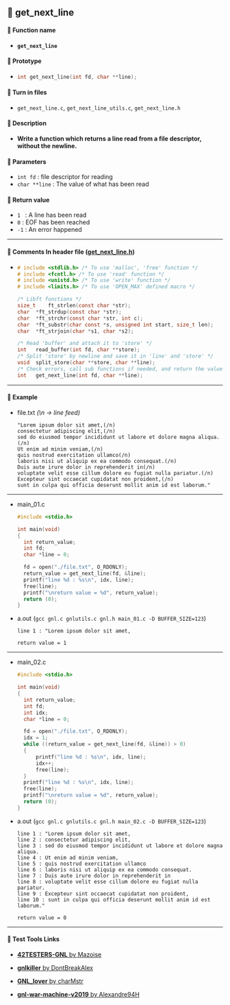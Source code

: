 ## :notebook_with_decorative_cover: get_next_line

#### :page_facing_up: Function name

- **`get_next_line`**

#### :page_facing_up: ​Prototype

- ```c
  int get_next_line(int fd, char **line);
  ```

#### :page_facing_up: Turn in files

- `get_next_line.c`, `get_next_line_utils.c`, `get_next_line.h`

#### :page_facing_up: ​Description

- **Write a function which returns a line read from a file descriptor, without the newline.**

#### :page_facing_up: Parameters

- `int fd` : file descriptor for reading
- `char **line` : The value of what has been read

#### :page_facing_up: Return value

- `1 ` : A line has been read
- `0` : EOF has been reached
- `-1` : An error happened

------

#### :page_facing_up: Comments In header file ([get_next_line.h](/get_next_line.h))

- ```c
  # include <stdlib.h> /* To use 'malloc', 'free' function */
  # include <fcntl.h> /* To use 'read' function */
  # include <unistd.h> /* To use 'write' function */
  # include <limits.h> /* To use 'OPEN_MAX' defined macro */
  
  /* Libft functions */
  size_t	ft_strlen(const char *str);
  char	*ft_strdup(const char *str);
  char	*ft_strchr(const char *str, int c);
  char	*ft_substr(char const *s, unsigned int start, size_t len);
  char	*ft_strjoin(char *s1, char *s2);
  
  /* Read 'buffer' and attach it to 'store' */
  int	read_buffer(int fd, char **store);
  /* Split 'store' by newline and save it in 'line' and 'store' */
  void	split_store(char **store, char **line);
  /* Check errors, call sub functions if needed, and return the value. */
  int	get_next_line(int fd, char **line);
  ```

------

#### :page_facing_up: Example

- file.txt *(\n -> line feed)*

  ```
  "Lorem ipsum dolor sit amet,(/n)
  consectetur adipiscing elit,(/n)
  sed do eiusmod tempor incididunt ut labore et dolore magna aliqua.(/n)
  Ut enim ad minim veniam,(/n)
  quis nostrud exercitation ullamco(/n)
  laboris nisi ut aliquip ex ea commodo consequat.(/n)
  Duis aute irure dolor in reprehenderit in(/n)
  voluptate velit esse cillum dolore eu fugiat nulla pariatur.(/n)
  Excepteur sint occaecat cupidatat non proident,(/n)
  sunt in culpa qui officia deserunt mollit anim id est laborum."
  ```

------

- main_01.c

  ```c
  #include <stdio.h>
  
  int main(void)
  {
  	int return_value;
  	int fd;
  	char *line = 0;
  
  	fd = open("./file.txt", O_RDONLY);
  	return_value = get_next_line(fd, &line);
  	printf("line %d : %s\n", idx, line);
  	free(line);
  	printf("\nreturn value = %d", return_value);
  	return (0);
  }
  ```

- a.out (`gcc gnl.c gnlutils.c gnl.h main_01.c -D BUFFER_SIZE=123`)

  ```
  line 1 : "Lorem ipsum dolor sit amet,
  
  return value = 1
  ```

------

- main_02.c

  ```c
  #include <stdio.h>
  
  int main(void)
  {
  	int return_value;
  	int fd;
  	int idx;
  	char *line = 0;
  
  	fd = open("./file.txt", O_RDONLY);
  	idx = 1;
  	while ((return_value = get_next_line(fd, &line)) > 0)
  	{
  		printf("line %d : %s\n", idx, line);
  		idx++;
  		free(line);
  	}
  	printf("line %d : %s\n", idx, line);
  	free(line);
  	printf("\nreturn value = %d", return_value);
  	return (0);
  }
  ```

- a.out (`gcc gnl.c gnlutils.c gnl.h main_02.c -D BUFFER_SIZE=123`)

  ```
  line 1 : "Lorem ipsum dolor sit amet,
  line 2 : consectetur adipiscing elit,
  line 3 : sed do eiusmod tempor incididunt ut labore et dolore magna aliqua.
  line 4 : Ut enim ad minim veniam,
  line 5 : quis nostrud exercitation ullamco
  line 6 : laboris nisi ut aliquip ex ea commodo consequat.
  line 7 : Duis aute irure dolor in reprehenderit in
  line 8 : voluptate velit esse cillum dolore eu fugiat nulla pariatur.
  line 9 : Excepteur sint occaecat cupidatat non proident,
  line 10 : sunt in culpa qui officia deserunt mollit anim id est laborum."
  
  return value = 0
  ```



------

#### :link: Test Tools Links

- [**42TESTERS-GNL** by Mazoise](https://github.com/Mazoise/42TESTERS-GNL)

- [**gnlkiller** by DontBreakAlex](https://github.com/DontBreakAlex/gnlkiller)

- [**GNL_lover** by charMstr](https://github.com/charMstr/GNL_lover)
- [**gnl-war-machine-v2019** by Alexandre94H](https://github.com/Alexandre94H/gnl-war-machine-v2019 )

